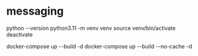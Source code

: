 # messaging


python --version
python3.11 -m venv venv
source venv/bin/activate
deactivate

docker-compose up --build -d
docker-compose up --build --no-cache -d
